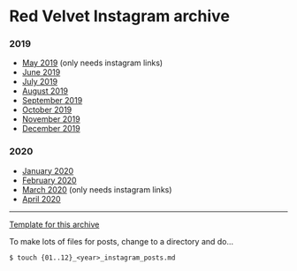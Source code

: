 # Red Velvet Instagram archive

### 2019

* [May 2019](./2019/05_2019_instagram_posts.md) (only needs instagram links)
* [June 2019](./2019/06_2019_instagram_posts.md)
* [July 2019](./2019/07_2019_instagram_posts.md)
* [August 2019](./2019/08_2019_instagram_posts.md)
* [September 2019](./2019/09_2019_instagram_posts.md)
* [October 2019](./2019/10_2019_instagram_posts.md)
* [November 2019](./2019/11_2019_instagram_posts.md)
* [December 2019](./2019/12_2019_instagram_posts.md)

### 2020

* [January 2020](./2020/01_2020_instagram_posts.md) 
* [February 2020](./2020/02_2020_instagram_posts.md) 
* [March 2020](./2020/03_2020_instagram_posts.md) (only needs instagram links)
* [April 2020](./2020/04_2020_instagram_posts.md) 


***

[Template for this archive](./instagram_post_template.md)

To make lots of files for posts, change to a directory and do...

```
$ touch {01..12}_<year>_instagram_posts.md
```
